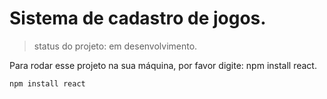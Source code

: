 #  Sistema de cadastro de jogos.


>status do projeto: em desenvolvimento.

Para rodar esse projeto na sua máquina, por favor digite: npm install react. 

```
npm install react
```
